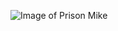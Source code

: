 ![Image of Prison Mike](https://res.cloudinary.com/teepublic/image/private/s--w360Uuw5--/c_fit,g_north_west,h_920,w_722/co_ffffff,e_outline:41/co_ffffff,e_outline:inner_fill:1/co_bbbbbb,e_outline:3:1000/c_mpad,g_center,h_1260,w_1260/b_rgb:eeeeee/c_limit,f_jpg,h_630,q_90,w_630/v1498029220/production/designs/1682852_1.jpg)
